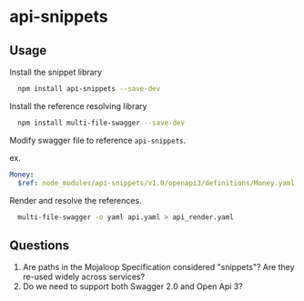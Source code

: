 # api-snippets

## Usage

Install the snippet library
```bash
  npm install api-snippets --save-dev
```

Install the reference resolving library
```bash
  npm install multi-file-swagger --save-dev
```

Modify swagger file to reference `api-snippets`.

ex.
```yaml
Money:
  $ref: node_modules/api-snippets/v1.0/openapi3/definitions/Money.yaml
```

Render and resolve the references.
```bash
  multi-file-swagger -o yaml api.yaml > api_render.yaml
```

## Questions

1) Are paths in the Mojaloop Specification considered "snippets"? Are they re-used widely across services?
2) Do we need to support both Swagger 2.0 and Open Api 3?
